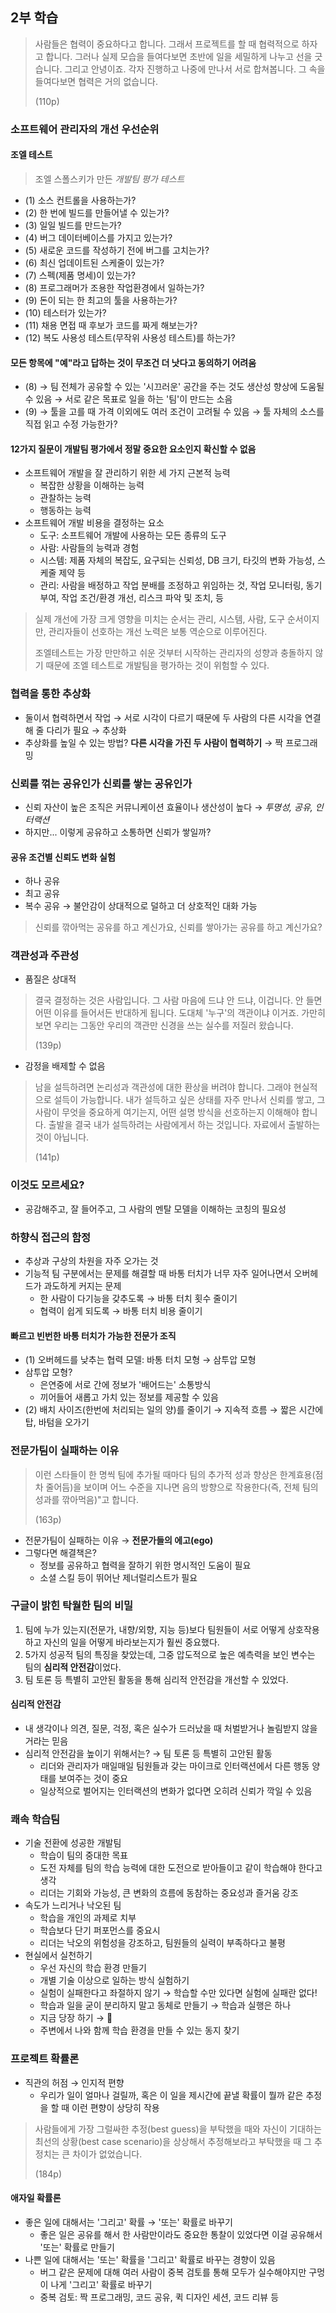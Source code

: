 ## 2부 학습

> 사람들은 협력이 중요하다고 합니다.
> 그래서 프로젝트를 할 때 협력적으로 하자고 합니다.
> 그러나 실제 모습을 들여다보면 초반에 일을 세밀하게 나누고 선을 긋습니다.
> 그리고 안녕이죠. 각자 진행하고 나중에 만나서 서로 합쳐봅니다. 그 속을 들여다보면 협력은 거의 없습니다.
>
> (110p)

### 소프트웨어 관리자의 개선 우선순위

#### 조엘 테스트

> 조엘 스폴스키가 만든 _개발팀 평가 테스트_

- (1) 소스 컨트롤을 사용하는가?
- (2) 한 번에 빌드를 만들어낼 수 있는가?
- (3) 일일 빌드를 만드는가?
- (4) 버그 데이터베이스를 가지고 있는가?
- (5) 새로운 코드를 작성하기 전에 버그를 고치는가?
- (6) 최신 업데이트된 스케줄이 있는가?
- (7) 스펙(제품 명세)이 있는가?
- (8) 프로그래머가 조용한 작업환경에서 일하는가?
- (9) 돈이 되는 한 최고의 툴을 사용하는가?
- (10) 테스터가 있는가?
- (11) 채용 면접 때 후보가 코드를 짜게 해보는가?
- (12) 복도 사용성 테스트(무작위 사용성 테스트)를 하는가?

#### 모든 항목에 "예"라고 답하는 것이 무조건 더 낫다고 동의하기 어려움

- (8) → 팀 전체가 공유할 수 있는 '시끄러운' 공간을 주는 것도 생산성 향상에 도움될 수 있음 → 서로 같은 목표로 일을 하는 '팀'이 만드는 소음
- (9) → 툴을 고를 때 가격 이외에도 여러 조건이 고려될 수 있음 → 툴 자체의 소스를 직접 읽고 수정 가능한가?

#### 12가지 질문이 개발팀 평가에서 정말 중요한 요소인지 확신할 수 없음

- 소프트웨어 개발을 잘 관리하기 위한 세 가지 근본적 능력
  - 복잡한 상황을 이해하는 능력
  - 관찰하는 능력
  - 행동하는 능력
- 소프트웨어 개발 비용을 결정하는 요소
  - 도구: 소프트웨어 개발에 사용하는 모든 종류의 도구
  - 사람: 사람들의 능력과 경험
  - 시스템: 제품 자체의 복잡도, 요구되는 신뢰성, DB 크기, 타깃의 변화 가능성, 스케줄 제약 등
  - 관리: 사람을 배정하고 작업 분배를 조정하고 위임하는 것, 작업 모니터링, 동기 부여, 작업 조건/환경 개선, 리스크 파악 및 조치, 등

> 실제 개선에 가장 크게 영향을 미치는 순서는 관리, 시스템, 사람, 도구 순서이지만,
> 관리자들이 선호하는 개선 노력은 보통 역순으로 이루어진다.
>
> 조엘테스트는 가장 만만하고 쉬운 것부터 시작하는 관리자의 성향과 충돌하지 않기 때문에
> 조엘 테스트로 개발팀을 평가하는 것이 위험할 수 있다.

### 협력을 통한 추상화

- 둘이서 협력하면서 작업 → 서로 시각이 다르기 때문에 두 사람의 다른 시각을 연결해 줄 다리가 필요 → 추상화
- 추상화를 높일 수 있는 방법? **다른 시각을 가진 두 사람이 협력하기** → 짝 프로그래밍

### 신뢰를 꺾는 공유인가 신뢰를 쌓는 공유인가

- 신뢰 자산이 높은 조직은 커뮤니케이션 효율이나 생산성이 높다 → _투명성, 공유, 인터랙션_
- 하지만... 이렇게 공유하고 소통하면 신뢰가 쌓일까?

#### 공유 조건별 신뢰도 변화 실험

- 하나 공유
- 최고 공유
- 복수 공유 → 불안감이 상대적으로 덜하고 더 상호적인 대화 가능

> 신뢰를 깎아먹는 공유를 하고 계신가요, 신뢰를 쌓아가는 공유를 하고 계신가요?

### 객관성과 주관성

- 품질은 상대적

> 결국 결정하는 것은 사람입니다. 그 사람 마음에 드냐 안 드냐, 이겁니다.
> 안 들면 어떤 이유를 들어서든 반대하게 됩니다. 도대체 '누구'의 객관이냐 이거죠.
> 가만히 보면 우리는 그동안 우리의 객관만 신경을 쓰는 실수를 저질러 왔습니다.
>
> (139p)

- 감정을 배제할 수 없음

> 남을 설득하려면 논리성과 객관성에 대한 환상을 버려야 합니다.
> 그래야 현실적으로 설득이 가능합니다.
> 내가 설득하고 싶은 상태를 자주 만나서 신뢰를 쌓고, 그 사람이 무엇을 중요하게 여기는지, 어떤 설명 방식을 선호하는지 이해해야 합니다.
> 출발을 결국 내가 설득하려는 사람에게서 하는 것입니다.
> 자료에서 출발하는 것이 아닙니다.
>
> (141p)

### 이것도 모르세요?

- 공감해주고, 잘 들어주고, 그 사람의 멘탈 모델을 이해하는 코칭의 필요성

### 하향식 접근의 함정

- 추상과 구상의 차원을 자주 오가는 것
- 기능적 팀 구분에서는 문제를 해결할 때 바통 터치가 너무 자주 일어나면서 오버헤드가 과도하게 커지는 문제
  - 한 사람이 다기능을 갖추도록 → 바통 터치 횟수 줄이기
  - 협력이 쉽게 되도록 → 바통 터치 비용 줄이기

#### 빠르고 빈번한 바통 터치가 가능한 전문가 조직

- (1) 오버헤드를 낮추는 협력 모델: 바통 터치 모형 → 삼투압 모형
- 삼투압 모형?
  - 은연중에 서로 간에 정보가 '배어드는' 소통방식
  - 끼어들어 새롭고 가치 있는 정보를 제공할 수 있음
- (2) 배치 사이즈(한번에 처리되는 일의 양)를 줄이기 → 지속적 흐름 → 짧은 시간에 탑, 바텀을 오가기

### 전문가팀이 실패하는 이유

> 이런 스타들이 한 명씩 팀에 추가될 때마다
> 팀의 추가적 성과 향상은 한계효용(점차 줄어듬)을 보이며
> 어느 수준을 지나면 음의 방향으로 작용한다(즉, 전체 팀의 성과를 깎아먹음)"고 합니다.
>
> (163p)

- 전문가팀이 실패하는 이유 → **전문가들의 에고(ego)**
- 그렇다면 해결책은?
  - 정보를 공유하고 협력을 잘하기 위한 명시적인 도움이 필요
  - 소셜 스킬 등이 뛰어난 제너럴리스트가 필요

### 구글이 밝힌 탁월한 팀의 비밀

1. 팀에 누가 있는지(전문가, 내향/외향, 지능 등)보다 팀원들이 서로 어떻게 상호작용하고 자신의 일을 어떻게 바라보는지가 훨씬 중요했다.
2. 5가지 성공적 팀의 특징을 찾았는데, 그중 압도적으로 높은 예측력을 보인 변수는 팀의 **심리적 안전감**이었다.
3. 팀 토론 등 특별히 고안된 활동을 통해 심리적 안전감을 개선할 수 있었다.

#### 심리적 안전감

- 내 생각이나 의견, 질문, 걱정, 혹은 실수가 드러났을 때 처벌받거나 놀림받지 않을 거라는 믿음
- 심리적 안전감을 높이기 위해서는? → 팀 토론 등 특별히 고안된 활동
  - 리더와 관리자가 매일매일 팀원들과 갖는 마이크로 인터랙션에서 다른 행동 양태를 보여주는 것이 중요
  - 일상적으로 벌어지는 인터랙션의 변화가 없다면 오히려 신뢰가 깍일 수 있음

### 쾌속 학습팀

- 기술 전환에 성공한 개발팀
  - 학습이 팀의 중대한 목표
  - 도전 자체를 팀의 학습 능력에 대한 도전으로 받아들이고 같이 학습해야 한다고 생각
  - 리더는 기회와 가능성, 큰 변화의 흐름에 동참하는 중요성과 즐거움 강조
- 속도가 느리거나 낙오된 팀
  - 학습을 개인의 과제로 치부
  - 학습보다 단기 퍼포먼스를 중요시
  - 리더는 낙오의 위험성을 강조하고, 팀원들의 실력이 부족하다고 불평
- 현실에서 실천하기
  - 우선 자신의 학습 환경 만들기
  - 개별 기술 이상으로 일하는 방식 실험하기
  - 실험이 실패한다고 좌절하지 않기 → 학습할 수만 있다면 실험에 실패란 없다!
  - 학습과 일을 굳이 분리하지 말고 동체로 만들기 → 학습과 실행은 하나
  - 지금 당장 하기 → 🥲
  - 주변에서 나와 함께 학습 환경을 만들 수 있는 동지 찾기

### 프로젝트 확률론

- 직관의 허점 → 인지적 편향
  - 우리가 일이 얼마나 걸릴까, 혹은 이 일을 제시간에 끝낼 확률이 뭘까 같은 추정을 할 때 이런 편향이 상당히 작용

> 사람들에게 가장 그럴싸한 추정(best guess)을 부탁했을 때와
> 자신이 기대하는 최선의 상황(best case scenario)을 상상해서 추정해보라고 부탁했을 때
> 그 추정치는 큰 차이가 없었습니다.
>
> (184p)

#### 애자일 확률론

- 좋은 일에 대해서는 '그리고' 확률 → '또는' 확률로 바꾸기
  - 좋은 일은 공유를 해서 한 사람만이라도 중요한 통찰이 있었다면 이걸 공유해서 '또는' 확률로 만들기
- 나쁜 일에 대해서는 '또는' 확률을 '그리고' 확률로 바꾸는 경향이 있음
  - 버그 같은 문제에 대해 여러 사람이 중복 검토를 통해 모두가 실수해야지만 구멍이 나게 '그리고' 확률로 바꾸기
  - 중복 검토: 짝 프로그래밍, 코드 공유, 퀵 디자인 세션, 코드 리뷰 등

